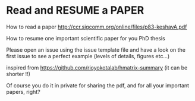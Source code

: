 # Read and RESUME a PAPER

How to read a paper
http://ccr.sigcomm.org/online/files/p83-keshavA.pdf

How to resume one important scientific paper for you PhD thesis

Please open an issue using the issue template file and have a look on the first issue to see a perfect example (levels of details, figures etc...)


inspired from 
https://github.com/rioyokotalab/hmatrix-summary (it can be shorter !!)

Of course you do it in private for sharing the pdf, and for all your important papers, right?


